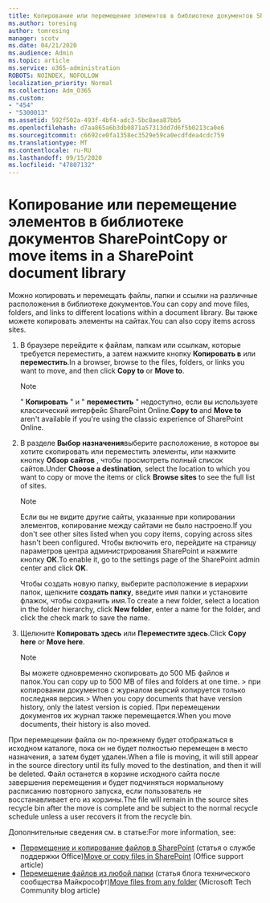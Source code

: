 ```yaml
---
title: Копирование или перемещение элементов в библиотеке документов SharePoint
ms.author: toresing
author: tomresing
manager: scotv
ms.date: 04/21/2020
ms.audience: Admin
ms.topic: article
ms.service: o365-administration
ROBOTS: NOINDEX, NOFOLLOW
localization_priority: Normal
ms.collection: Adm_O365
ms.custom:
- "454"
- "5300013"
ms.assetid: 592f502a-493f-4bf4-adc3-5bc8aea87bb5
ms.openlocfilehash: d7aa865a6b3db0871a57313dd7d6f5b0213ca0e6
ms.sourcegitcommit: c6692ce0fa1358ec3529e59ca0ecdfdea4cdc759
ms.translationtype: MT
ms.contentlocale: ru-RU
ms.lasthandoff: 09/15/2020
ms.locfileid: "47807132"
---
```

# <a name="copy-or-move-items-in-a-sharepoint-document-library"></a><span data-ttu-id="9445e-102">Копирование или перемещение элементов в библиотеке документов SharePoint</span><span class="sxs-lookup"><span data-stu-id="9445e-102">Copy or move items in a SharePoint document library</span></span>

<span data-ttu-id="9445e-103">Можно копировать и перемещать файлы, папки и ссылки на различные расположения в библиотеке документов.</span><span class="sxs-lookup"><span data-stu-id="9445e-103">You can copy and move files, folders, and links to different locations within a document library.</span></span> <span data-ttu-id="9445e-104">Вы также можете копировать элементы на сайтах.</span><span class="sxs-lookup"><span data-stu-id="9445e-104">You can also copy items across sites.</span></span> 
  
1. <span data-ttu-id="9445e-105">В браузере перейдите к файлам, папкам или ссылкам, которые требуется переместить, а затем нажмите кнопку **Копировать в** или **переместить**.</span><span class="sxs-lookup"><span data-stu-id="9445e-105">In a browser, browse to the files, folders, or links you want to move, and then click **Copy to** or **Move to**.</span></span>

    > [!NOTE]
    > <span data-ttu-id="9445e-106">" **Копировать** " и " **переместить** " недоступно, если вы используете классический интерфейс SharePoint Online.</span><span class="sxs-lookup"><span data-stu-id="9445e-106">**Copy to** and **Move to** aren't available if you're using the classic experience of SharePoint Online.</span></span>
  
2. <span data-ttu-id="9445e-107">В разделе **Выбор назначения**выберите расположение, в которое вы хотите скопировать или переместить элементы, или нажмите кнопку **Обзор сайтов** , чтобы просмотреть полный список сайтов.</span><span class="sxs-lookup"><span data-stu-id="9445e-107">Under **Choose a destination**, select the location to which you want to copy or move the items or click **Browse sites** to see the full list of sites.</span></span>

    > [!NOTE]
    > <span data-ttu-id="9445e-108">Если вы не видите другие сайты, указанные при копировании элементов, копирование между сайтами не было настроено.</span><span class="sxs-lookup"><span data-stu-id="9445e-108">If you don't see other sites listed when you copy items, copying across sites hasn't been configured.</span></span> <span data-ttu-id="9445e-109">Чтобы включить его, перейдите на страницу параметров центра администрирования SharePoint и нажмите кнопку **ОК**.</span><span class="sxs-lookup"><span data-stu-id="9445e-109">To enable it, go to the settings page of the SharePoint admin center and click **OK**.</span></span>
  
    <span data-ttu-id="9445e-110">Чтобы создать новую папку, выберите расположение в иерархии папок, щелкните **создать папку**, введите имя папки и установите флажок, чтобы сохранить имя.</span><span class="sxs-lookup"><span data-stu-id="9445e-110">To create a new folder, select a location in the folder hierarchy, click **New folder**, enter a name for the folder, and click the check mark to save the name.</span></span>

3. <span data-ttu-id="9445e-111">Щелкните **Копировать здесь** или **Переместите здесь**.</span><span class="sxs-lookup"><span data-stu-id="9445e-111">Click **Copy here** or **Move here**.</span></span>

    > [!NOTE]
    > <span data-ttu-id="9445e-112">Вы можете одновременно скопировать до 500 МБ файлов и папок.</span><span class="sxs-lookup"><span data-stu-id="9445e-112">You can copy up to 500 MB of files and folders at one time.</span></span> <span data-ttu-id="9445e-113">> при копировании документов с журналом версий копируется только последняя версия.</span><span class="sxs-lookup"><span data-stu-id="9445e-113">>  When you copy documents that have version history, only the latest version is copied.</span></span> <span data-ttu-id="9445e-114">При перемещении документов их журнал также перемещается.</span><span class="sxs-lookup"><span data-stu-id="9445e-114">When you move documents, their history is also moved.</span></span>
  
 <span data-ttu-id="9445e-115">При перемещении файла он по-прежнему будет отображаться в исходном каталоге, пока он не будет полностью перемещен в место назначения, а затем будет удален.</span><span class="sxs-lookup"><span data-stu-id="9445e-115">When a file is moving, it will still appear in the source directory until its fully moved to the destination, and then it will be deleted.</span></span> <span data-ttu-id="9445e-116">Файл останется в корзине исходного сайта после завершения перемещения и будет подчиняться нормальному расписанию повторного запуска, если пользователь не восстанавливает его из корзины.</span><span class="sxs-lookup"><span data-stu-id="9445e-116">The file will remain in the source sites recycle bin after the move is complete and be subject to the normal recycle schedule unless a user recovers it from the recycle bin.</span></span>

<span data-ttu-id="9445e-117">Дополнительные сведения см. в статье:</span><span class="sxs-lookup"><span data-stu-id="9445e-117">For more information, see:</span></span>

 - <span data-ttu-id="9445e-118">[Перемещение и копирование файлов в SharePoint](https://support.office.com/article/move-or-copy-files-in-sharepoint-00e2f483-4df3-46be-a861-1f5f0c1a87bc) (статья о службе поддержки Office)</span><span class="sxs-lookup"><span data-stu-id="9445e-118">[Move or copy files in SharePoint](https://support.office.com/article/move-or-copy-files-in-sharepoint-00e2f483-4df3-46be-a861-1f5f0c1a87bc) (Office support article)</span></span>
 - <span data-ttu-id="9445e-119">[Перемещение файлов из любой папки](https://techcommunity.microsoft.com/t5/Microsoft-SharePoint-Blog/Now-move-files-anywhere-in-Office-365-SharePoint-and-OneDrive/ba-p/146973) (статья блога технического сообщества Майкрософт)</span><span class="sxs-lookup"><span data-stu-id="9445e-119">[Move files from any folder](https://techcommunity.microsoft.com/t5/Microsoft-SharePoint-Blog/Now-move-files-anywhere-in-Office-365-SharePoint-and-OneDrive/ba-p/146973) (Microsoft Tech Community blog article)</span></span>  